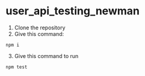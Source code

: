 # user_api_testing_newman
1. Clone the repository
2. Give this command:
```
npm i
```
3. Give this command to run
```
npm test
```

